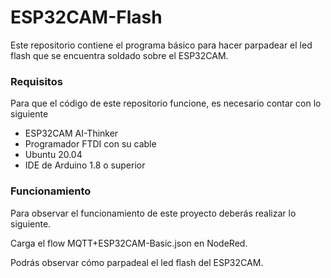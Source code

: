 # ESP32CAM-Flash

Este repositorio contiene el programa básico para hacer parpadear el led flash que se encuentra soldado sobre el ESP32CAM.

### Requisitos
Para que el código de este repositorio funcione, es necesario contar con lo siguiente

- ESP32CAM AI-Thinker
- Programador FTDI con su cable
- Ubuntu 20.04
- IDE de Arduino 1.8 o superior

### Funcionamiento
Para observar el funcionamiento de este proyecto deberás realizar lo siguiente.

   Carga el flow MQTT+ESP32CAM-Basic.json en NodeRed.

Podrás observar cómo parpadeal el led flash del ESP32CAM.
